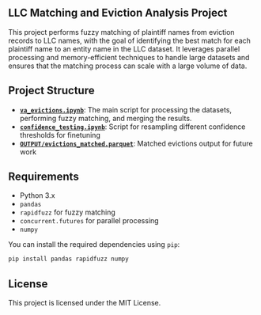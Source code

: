 ## LLC Matching and Eviction Analysis Project

This project performs fuzzy matching of plaintiff names from eviction records to LLC names, with the goal of identifying the best match for each plaintiff name to an entity name in the LLC dataset. It leverages parallel processing and memory-efficient techniques to handle large datasets and ensures that the matching process can scale with a large volume of data.

## Project Structure
- **[`va_evictions.ipynb`](va_evictions.ipynb)**: The main script for processing the datasets, performing fuzzy matching, and merging the results.
- **[`confidence_testing.ipynb`](confidence_testing.ipynb)**: Script for resampling different confidence thresholds for finetuning
- **[`OUTPUT/evictions_matched.parquet`](OUTPUT/evictions_matched.parquet)**: Matched evictions output for future work


  
## Requirements

- Python 3.x
- `pandas`
- `rapidfuzz` for fuzzy matching
- `concurrent.futures` for parallel processing
- `numpy`

You can install the required dependencies using `pip`:

```bash
pip install pandas rapidfuzz numpy
```
## License
This project is licensed under the MIT License.
